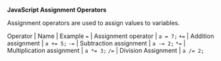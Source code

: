 **JavaScript Assignment Operators**

Assignment operators are used to assign values to variables.

Operator | Name | Example
`=` | Assignment operator | `a = 7;`
`+=` | Addition assignment | `a += 5;`
`-=` | Subtraction assignment | `a -= 2;`
`*=` | Multiplication assignment | `a *= 3;`
`/=` | Division Assignment | `a /= 2;`
 